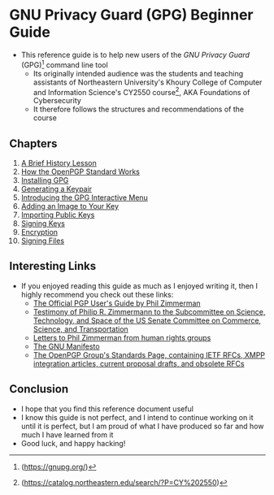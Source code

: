 # GNU Privacy Guard (GPG) Beginner Guide

* This reference guide is to help new users of the *GNU Privacy Guard* (GPG)[^1] command line tool
	* Its originally intended audience was the students and teaching assistants of Northeastern University's Khoury College of Computer and Information Science's CY2550 course[^2], AKA Foundations of Cybersecurity
	* It therefore follows the structures and recommendations of the course

## Chapters

1. [A Brief History Lesson](/content/01-HISTORY.md#a-brief-history-lesson)<br />
2. [How the OpenPGP Standard Works](/content/02-OPENPGP.md#how-the-openpgp-standard-works)<br />
3. [Installing GPG](/content/03-INSTALL.md#installing-gpg)<br />
4. [Generating a Keypair](/content/04-GENERATE.md#generating-a-keypair)<br />
5. [Introducing the GPG Interactive Menu](/content/05-INTERACTIVE.md#introducing-the-gpg-interactive-menu)<br />
6. [Adding an Image to Your Key](/content/06-IMAGE.md#adding-an-image-to-your-key)<br />
7. [Importing Public Keys](content/07-IMPORT.md#importing-public-keys)<br />
8. [Signing Keys](/content/08-SIGNKEYS.md#signing-keys)<br />
9. [Encryption](/content/09-ENCRYPT.md#encryption-and-decryption)<br />
10. [Signing Files](/content/10-SIGNFILES.md#signing-files)<br />

## Interesting Links

* If you enjoyed reading this guide as much as I enjoyed writing it, then I highly recommend you check out these links:
	* [The Official PGP User's Guide by Phil Zimmerman](https://archive.org/details/officialpgpusers0000zimm)
	* [Testimony of Philip R. Zimmermann to the Subcommittee on Science, Technology, and Space of the US Senate Committee on Commerce, Science, and Transportation](https://philzimmermann.com/EN/testimony/index.html)
	* [Letters to Phil Zimmerman from human rights groups](https://philzimmermann.com/EN/letters/index.html)
	* [The GNU Manifesto](https://www.gnu.org/gnu/manifesto.html)
	* [The OpenPGP Group's Standards Page, containing IETF RFCs, XMPP integration articles, current proposal drafts, and obsolete RFCs](https://www.openpgp.org/about/standard/)

## Conclusion

* I hope that you find this reference document useful
* I know this guide is not perfect, and I intend to continue working on it until it is perfect, but I am proud of what I have produced so far and how much I have learned from it
* Good luck, and happy hacking!

[^1]:(https://gnupg.org/)
[^2]:(https://catalog.northeastern.edu/search/?P=CY%202550)
